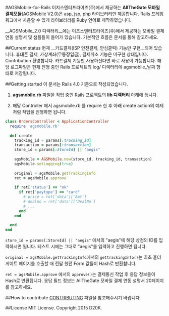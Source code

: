 #AGSMobile-for-Rails
이지스엔터프라이즈(주)에서 제공하는 __AllTheGate 모바일 결제모듈__(AGSMobile V2.0)은 asp, jsp, php 라이브러리만 제공합니다.
Rails 프레임워크에서 사용할 수 있게 라이브러리를 Ruby 언어로 제작하였습니다.

__AGSMobile_2.0 디렉터리__에는 이즈스엔터프라이즈(주)에서 제공하는 모바일 결제 연동 설명서 및 샘플들이 들어가 있습니다.
기본적인 흐름은 문서를 통해 참고하세요.


##Current status
현재 __카드결제(ISP 안전결제, 안심클릭) 기능만 구현__되어 있습니다. 휴대폰 결제, 가상계좌(무통장입금), 결제취소 기능은 미구현 상태입니다. Contribution 환영합니다. 카드결제 기능만 사용하신다면 바로 사용이 가능합니다. 해당 로그파일은 현재 진행 중인 Rails 프로젝트의 log/ 디렉터리에 agsmobile_날짜 형태로 저장됩니다.


##Getting started
이 문서는 Rails 4.0 기준으로 작성되었습니다.

1. __agsmobile.rb__ 파일을 작업 중인 Rails 프로젝트의 __lib 디렉터리__ 아래에 둡니다.

2. 해당 Controller 에서 agsmobile.rb 를 require 한 후 아래 create action의 예제처럼 작업을 진행하면 됩니다.


```ruby
class OrdersController < ApplicationController
  require 'agsmobile.rb'
  
  def create
    tracking_id = params[:tracking_id]
    transaction = params[:transaction]
    store_id = params[:StoreId] || "aegis"
    
    agsMobile = AGSMobile.new(store_id, tracking_id, transaction)
    agsMobile.setLogging(true)
    
    original = agsMobile.getTrackingInfo
    ret = agsMobile.approve
    
    if ret['status'] == "ok"
      if ret['paytype'] == "card"
        # price = ret['data']['Amt']
        # dealno = ret['data']['DealNo']
        # ...
      end
    end
    
  end
end
```

`store_id = params[:StoreId] || "aegis"` 에서의 "aegis"에 해당 상점의 ID를 입력하시면 됩니다. 테스트 시에는 그대로 "aegis"를 입력하고 진행하면 됩니다.

`original = agsMobile.getTrackingInfo`에서의 `gettrackingInfo()`는 최초 올더게이트 페이지를 호출할 때 전달 했던 Form 값들이 Hash로 반환합니다.

`ret = agsMobile.approve` 에서의 `approve()`는 결제통신 작업 후 응답 정보들이 Hash로 반환됩니다. 응답 필드 정보는 AllTheGate 모바일 결제 연동 설명서 20페이지를 참고하세요.


##How to contribute
[CONTRIBUTING](/CONTRIBUTING.md) 파일을 참고해주시기 바랍니다.

##License
MIT License. Copyright 2015 D20K.
